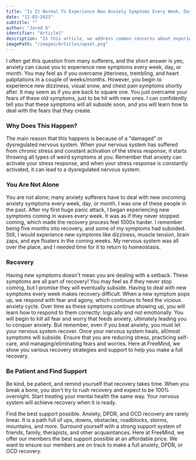 ```yaml
---
title: "Is It Normal To Experience New Anxiety Symptoms Every Week, Day, or Month?"
date: "12-03-2023"
subtitle: ""
author: "Jared G"
identifier: "Article1"
description: "In this article, we address common concerns about experiencing new anxiety symptoms every day, week, or month. This article will also provide guidance on managing these symptoms effectively."
imagePath: "/images/Articles/upset.png"
---
```


I often get this question from many sufferers, and the short answer is yes; anxiety can cause you to experience new symptoms every week, day, or month. You may feel as if you overcame jitteriness, trembling, and heart palpitations in a couple of weeks/months. However, you begin to experience new dizziness, visual snow, and chest pain symptoms shortly after. It may seem as if you are back to square one. You just overcame your fears of these old symptoms, just to be hit with new ones. I can confidently tell you that these symptoms will all subside soon, and you will learn how to deal with the fears that they create.

### Why Does This Happen?

The main reason that this happens is because of a "damaged" or dysregulated nervous system. When your nervous system has suffered from chronic stress and constant activation of the stress response, it starts throwing all types of weird symptoms at you. Remember that anxiety can activate your stress response, and when your stress response is constantly activated, it can lead to a dysregulated nervous system.

### You Are Not Alone

You are not alone; many anxiety sufferers have to deal with new oncoming anxiety symptoms every week, day, or month. I was one of these people in the past. After my first huge panic attack, I began experiencing new symptoms coming in waves every week. It was as if they never stopped coming, which made the recovery process feel 1000x harder. I remember being five months into recovery, and some of my symptoms had subsided. Still, I would experience new symptoms like dizziness, muscle tension, brain zaps, and eye floaters in the coming weeks. My nervous system was all over the place, and I needed time for it to return to homeostasis.

### Recovery

Having new symptoms doesn't mean you are dealing with a setback. These symptoms are all part of recovery! You may feel as if they never stop coming, but I promise they will eventually subside. Having to deal with new symptoms every week makes recovery difficult. When a new symptom pops up, we respond with fear and agony, which continues to feed the vicious anxiety cycle. Over time as these symptoms continue showing up, you will learn how to respond to them correctly: logically and not emotionally. You will begin to kill all fear and worry that feeds anxiety, ultimately leading you to conquer anxiety. But remember, even if you beat anxiety, you must let your nervous system recover. Once your nervous system heals, all/most symptoms will subside. Ensure that you are reducing stress, practicing self-care, and managing/eliminating fears and worries. Here at FreeMind, we show you various recovery strategies and support to help you make a full recovery.

### Be Patient and Find Support

Be kind, be patient, and remind yourself that recovery takes time. When you break a bone, you don't try to rush recovery and expect to be 100% overnight. Start treating your mental health the same way. Your nervous system will achieve recovery when it is ready.

Find the best support possible. Anxiety, DPDR, and OCD recovery are rarely linear. It is a path full of ups, downs, obstacles, roadblocks, storms, mountains, and more. Surround yourself with a strong support system of friends, family, therapists, and other acquaintances. Here at FreeMind, we offer our members the best support possible at an affordable price. We want to ensure our members are on track to make a full anxiety, DPDR, or OCD recovery.
